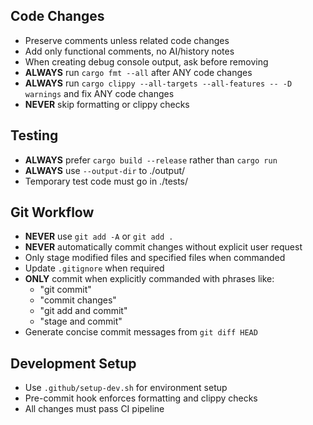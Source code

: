 ## Code Changes
- Preserve comments unless related code changes
- Add only functional comments, no AI/history notes
- When creating debug console output, ask before removing
- **ALWAYS** run `cargo fmt --all` after ANY code changes
- **ALWAYS** run `cargo clippy --all-targets --all-features -- -D warnings` and fix ANY code changes
- **NEVER** skip formatting or clippy checks

## Testing
- **ALWAYS** prefer `cargo build --release` rather than `cargo run`
- **ALWAYS** use `--output-dir` to ./output/
- Temporary test code must go in ./tests/

## Git Workflow  
- **NEVER** use `git add -A` or `git add .`
- **NEVER** automatically commit changes without explicit user request
- Only stage modified files and specified files when commanded
- Update `.gitignore` when required
- **ONLY** commit when explicitly commanded with phrases like:
  - "git commit"
  - "commit changes" 
  - "git add and commit"
  - "stage and commit"
- Generate concise commit messages from `git diff HEAD`

## Development Setup
- Use `.github/setup-dev.sh` for environment setup
- Pre-commit hook enforces formatting and clippy checks
- All changes must pass CI pipeline
